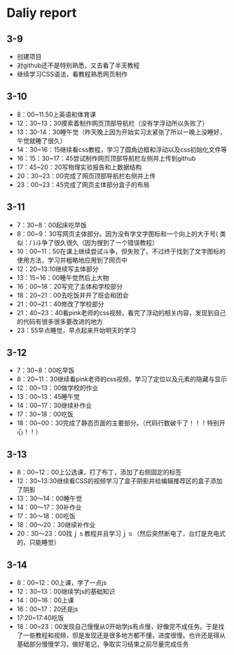 # Daliy report

## 3-9

* 创建项目
* 对github还不是特别熟悉，又去看了半天教程
* 继续学习CSS语法，看教程熟悉网页制作

## 3-10

* 8：00~11.50上英语和体育课
* 12：30~13：30摸索着制作网页顶部导航栏（没有学浮动所以失败了）
* 13：30-14：30睡午觉（昨天晚上因为开始实习太紧张了所以一晚上没睡好，午觉就睡了很久）
* 14：30~16：15继续看css教程，学习了圆角边框和浮动以及css初始化文件等
* 16：15：30~17：45尝试制作网页顶部导航栏左侧并上传到github
* 17：45~20：20写物理实验报告和上数据结构
* 20：30~23：00完成了网页顶部导航栏右侧并上传
* 23：00~23：45完成了网页主体部分盒子的布局

## 3-11

* 7：30~8：00起床吃早饭
* 8：00~9：30写网页主体部分。因为没有学文字图标和一个向上的大于号( 类似：\/ )斗争了很久很久（因为搜到了一个错误教程）
* 10：00~11：50在课上继续尝试斗争，但失败了。不过终于找到了文字图标的使用方法，学习并粗略地应用到了网页中
* 12：20~13:10继续写主体部分
* 13：15~16：00睡午觉然后上大物
* 16：00~18：20写完了主体和学校部分
* 18：20~21：00去吃饭并开了班会和团会
* 21：00~21：40修改了学校部分
* 21：40~23：40看pink老师的css视频，看完了浮动的相关内容，发现到自己的代码有很多很多要改进的地方
* 23：55早点睡觉，早点起来开始明天的学习
  

## 3-12

* 7：30~8：00吃早饭
* 8：20~11：30继续看pink老师的css视频，学习了定位以及元素的隐藏与显示
* 12：00~13：00做学校的作业
* 13：00~13：45睡午觉
* 14：00~17：30继续补作业
* 17：30~18：00吃饭
* 18：00~00：30完成了静态页面的主要部分。（代码行数破千了！！！特别开心！！）

## 3-13

* 8：00~12：00上公选课，打了布丁，添加了右侧固定的标签
* 12：30~13:30继续看CSS的视频学习了盒子阴影并给编辑推荐区的盒子添加了阴影
* 13：30～14：00睡午觉
* 14：00～17：30补作业
* 17：30～18：00吃饭
* 18：00～20：30继续补作业
* 20：30～23：00找ｊｓ教程并且学习ｊｓ（然后突然断电了，台灯是充电式的，只能睡觉）

## 3-14

* 8：00~12：00上课，学了一点js
* 12：30~13：00继续学js的基础知识
* 14：00~16：00上课
* 16：00~17：20还是js
* 17:20~17:40吃饭
* 18：00~23：00发现自己慢慢从0开始学js有点慢，好像完不成任务。于是找了一些教程和视频，但是发现还是很多地方都不懂，进度很慢。也许还是得从基础部分慢慢学习，做好笔记，争取实习结束之前尽量完成任务

